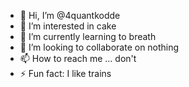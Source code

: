 - 👋 Hi, I’m @4quantkodde
- 👀 I’m interested in cake
- 🌱 I’m currently learning to breath
- 💞️ I’m looking to collaborate on nothing
- 📫 How to reach me ... don't
- ⚡ Fun fact: I like trains

<!---
4quantkodde/4quantkodde is a ✨ special ✨ repository because its `README.md` (this file) appears on your GitHub profile.
You can click the Preview link to take a look at your changes.
--->
